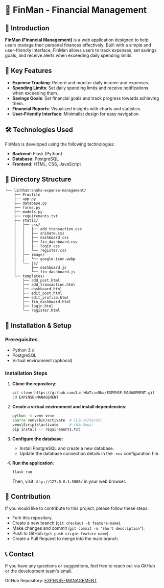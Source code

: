 # 🌟 FinMan - Financial Management

## 📌 Introduction
**FinMan (Financial Management)** is a web application designed to help users manage their personal finances effectively. Built with a simple and user-friendly interface, FinMan allows users to track expenses, set savings goals, and receive alerts when exceeding daily spending limits.

## 🚀 Key Features
- **Expense Tracking**: Record and monitor daily income and expenses.
- **Spending Limits**: Set daily spending limits and receive notifications when exceeding them.
- **Savings Goals**: Set financial goals and track progress towards achieving them.
- **Financial Reports**: Visualized insights with charts and statistics.
- **User-Friendly Interface**: Minimalist design for easy navigation.

## 🛠️ Technologies Used
FinMan is developed using the following technologies:
- **Backend**: Flask (Python)
- **Database**: PostgreSQL
- **Frontend**: HTML, CSS, JavaScript

## 📂 Directory Structure
```
└── linhhatrannha-expense-management/
    ├── Procfile
    ├── app.py
    ├── database.py
    ├── forms.py
    ├── models.py
    ├── requirements.txt
    ├── static/
    │   ├── css/
    │   │   ├── add_transaction.css
    │   │   ├── animate.css
    │   │   ├── dashboard.css
    │   │   ├── fin_dashboard.css
    │   │   ├── login.css
    │   │   └── register.css
    │   ├── image/
    │   │   └── google-icon.webp
    │   └── js/
    │       ├── dashboard.js
    │       └── fin_dashboard.js
    └── templates/
        ├── add_post.html
        ├── add_transaction.html
        ├── dashboard.html
        ├── edit_post.html
        ├── edit_profile.html
        ├── fin_dashboard.html
        ├── login.html
        └── register.html
```

## 🔧 Installation & Setup
### Prerequisites
- Python 3.x
- PostgreSQL
- Virtual environment (optional)

### Installation Steps
1. **Clone the repository**:
   ```bash
   git clone https://github.com/LinhHaTranNha/EXPENSE-MANAGEMENT.git
   cd EXPENSE-MANAGEMENT
   ```
2. **Create a virtual environment and install dependencies**:
   ```bash
   python -m venv venv
   source venv/bin/activate  # (Linux/macOS)
   venv\Scripts\activate     # (Windows)
   pip install -r requirements.txt
   ```
3. **Configure the database**:
   - Install PostgreSQL and create a new database.
   - Update the database connection details in the `.env` configuration file.
   
4. **Run the application**:
   ```bash
   flask run
   ```
   Then, visit `http://127.0.0.1:5000/` in your web browser.

## 🤝 Contribution
If you would like to contribute to this project, please follow these steps:
- Fork this repository.
- Create a new branch (`git checkout -b feature-name`).
- Make changes and commit (`git commit -m "Short description"`).
- Push to GitHub (`git push origin feature-name`).
- Create a Pull Request to merge into the main branch.

## 📞 Contact
If you have any questions or suggestions, feel free to reach out via GitHub or the development team's email.

GitHub Repository: [EXPENSE-MANAGEMENT](https://github.com/LinhHaTranNha/EXPENSE-MANAGEMENT)

